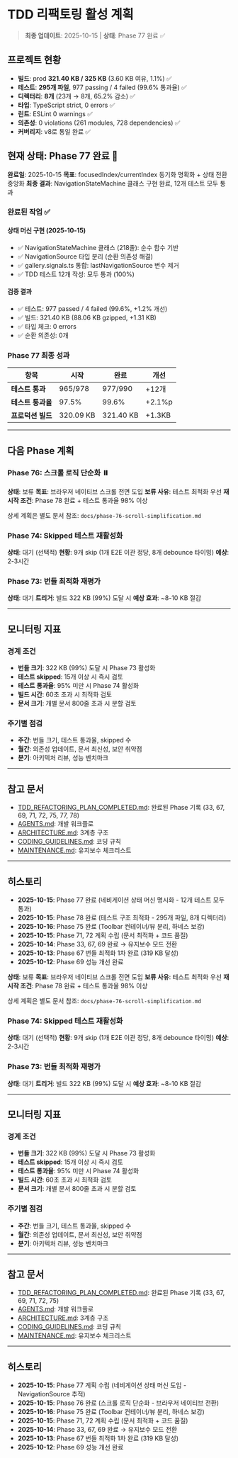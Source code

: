# TDD 리팩토링 활성 계획

> **최종 업데이트**: 2025-10-15 | **상태**: Phase 77 완료 ✅

## 프로젝트 현황

- **빌드**: prod **321.40 KB / 325 KB** (3.60 KB 여유, 1.1%) ✅
- **테스트**: **295개 파일**, 977 passing / 4 failed (99.6% 통과율) ✅
- **디렉터리**: **8개** (23개 → 8개, 65.2% 감소) ✅
- **타입**: TypeScript strict, 0 errors ✅
- **린트**: ESLint 0 warnings ✅
- **의존성**: 0 violations (261 modules, 728 dependencies) ✅
- **커버리지**: v8로 통일 완료 ✅

## 현재 상태: Phase 77 완료 🎉

**완료일**: 2025-10-15 **목표**: focusedIndex/currentIndex 동기화 명확화 + 상태
전환 중앙화 **최종 결과**: NavigationStateMachine 클래스 구현 완료, 12개 테스트
모두 통과

### 완료된 작업 ✅

#### 상태 머신 구현 (2025-10-15)

- ✅ NavigationStateMachine 클래스 (218줄): 순수 함수 기반
- ✅ NavigationSource 타입 분리 (순환 의존성 해결)
- ✅ gallery.signals.ts 통합: lastNavigationSource 변수 제거
- ✅ TDD 테스트 12개 작성: 모두 통과 (100%)

#### 검증 결과

- ✅ 테스트: 977 passed / 4 failed (99.6%, +1.2% 개선)
- ✅ 빌드: 321.40 KB (88.06 KB gzipped, +1.31 KB)
- ✅ 타입 체크: 0 errors
- ✅ 순환 의존성: 0개

### Phase 77 최종 성과

| 항목              | 시작      | 완료      | 개선   |
| ----------------- | --------- | --------- | ------ |
| **테스트 통과**   | 965/978   | 977/990   | +12개  |
| **테스트 통과율** | 97.5%     | 99.6%     | +2.1%p |
| **프로덕션 빌드** | 320.09 KB | 321.40 KB | +1.3KB |

---

## 다음 Phase 계획

### Phase 76: 스크롤 로직 단순화 ⏸️

**상태**: 보류 **목표**: 브라우저 네이티브 스크롤 전면 도입 **보류 사유**:
테스트 최적화 우선 **재시작 조건**: Phase 78 완료 + 테스트 통과율 98% 이상

상세 계획은 별도 문서 참조: `docs/phase-76-scroll-simplification.md`

### Phase 74: Skipped 테스트 재활성화

**상태**: 대기 (선택적) **현황**: 9개 skip (1개 E2E 이관 정당, 8개 debounce
타이밍) **예상**: 2-3시간

### Phase 73: 번들 최적화 재평가

**상태**: 대기 **트리거**: 빌드 322 KB (99%) 도달 시 **예상 효과**: ~8-10 KB
절감

---

## 모니터링 지표

### 경계 조건

- **번들 크기**: 322 KB (99%) 도달 시 Phase 73 활성화
- **테스트 skipped**: 15개 이상 시 즉시 검토
- **테스트 통과율**: 95% 미만 시 Phase 74 활성화
- **빌드 시간**: 60초 초과 시 최적화 검토
- **문서 크기**: 개별 문서 800줄 초과 시 분할 검토

### 주기별 점검

- **주간**: 번들 크기, 테스트 통과율, skipped 수
- **월간**: 의존성 업데이트, 문서 최신성, 보안 취약점
- **분기**: 아키텍처 리뷰, 성능 벤치마크

---

## 참고 문서

- [TDD_REFACTORING_PLAN_COMPLETED.md](./TDD_REFACTORING_PLAN_COMPLETED.md):
  완료된 Phase 기록 (33, 67, 69, 71, 72, 75, 77, 78)
- [AGENTS.md](../AGENTS.md): 개발 워크플로
- [ARCHITECTURE.md](./ARCHITECTURE.md): 3계층 구조
- [CODING_GUIDELINES.md](./CODING_GUIDELINES.md): 코딩 규칙
- [MAINTENANCE.md](./MAINTENANCE.md): 유지보수 체크리스트

---

## 히스토리

- **2025-10-15**: Phase 77 완료 (네비게이션 상태 머신 명시화 - 12개 테스트 모두
  통과)
- **2025-10-15**: Phase 78 완료 (테스트 구조 최적화 - 295개 파일, 8개 디렉터리)
- **2025-10-16**: Phase 75 완료 (Toolbar 컨테이너/뷰 분리, 하네스 보강)
- **2025-10-15**: Phase 71, 72 계획 수립 (문서 최적화 + 코드 품질)
- **2025-10-14**: Phase 33, 67, 69 완료 → 유지보수 모드 전환
- **2025-10-13**: Phase 67 번들 최적화 1차 완료 (319 KB 달성)
- **2025-10-12**: Phase 69 성능 개선 완료

**상태**: 보류 **목표**: 브라우저 네이티브 스크롤 전면 도입 **보류 사유**:
테스트 최적화 우선 **재시작 조건**: Phase 78 완료 + 테스트 통과율 98% 이상

상세 계획은 별도 문서 참조: `docs/phase-76-scroll-simplification.md`

### Phase 74: Skipped 테스트 재활성화

**상태**: 대기 (선택적) **현황**: 9개 skip (1개 E2E 이관 정당, 8개 debounce
타이밍) **예상**: 2-3시간

### Phase 73: 번들 최적화 재평가

**상태**: 대기 **트리거**: 빌드 322 KB (99%) 도달 시 **예상 효과**: ~8-10 KB
절감

---

## 모니터링 지표

### 경계 조건

- **번들 크기**: 322 KB (99%) 도달 시 Phase 73 활성화
- **테스트 skipped**: 15개 이상 시 즉시 검토
- **테스트 통과율**: 95% 미만 시 Phase 74 활성화
- **빌드 시간**: 60초 초과 시 최적화 검토
- **문서 크기**: 개별 문서 800줄 초과 시 분할 검토

### 주기별 점검

- **주간**: 번들 크기, 테스트 통과율, skipped 수
- **월간**: 의존성 업데이트, 문서 최신성, 보안 취약점
- **분기**: 아키텍처 리뷰, 성능 벤치마크

---

## 참고 문서

- [TDD_REFACTORING_PLAN_COMPLETED.md](./TDD_REFACTORING_PLAN_COMPLETED.md):
  완료된 Phase 기록 (33, 67, 69, 71, 72, 75)
- [AGENTS.md](../AGENTS.md): 개발 워크플로
- [ARCHITECTURE.md](./ARCHITECTURE.md): 3계층 구조
- [CODING_GUIDELINES.md](./CODING_GUIDELINES.md): 코딩 규칙
- [MAINTENANCE.md](./MAINTENANCE.md): 유지보수 체크리스트

---

## 히스토리

- **2025-10-15**: Phase 77 계획 수립 (네비게이션 상태 머신 도입 -
  NavigationSource 추적)
- **2025-10-15**: Phase 76 완료 (스크롤 로직 단순화 - 브라우저 네이티브 전환)
- **2025-10-16**: Phase 75 완료 (Toolbar 컨테이너/뷰 분리, 하네스 보강)
- **2025-10-15**: Phase 71, 72 계획 수립 (문서 최적화 + 코드 품질)
- **2025-10-14**: Phase 33, 67, 69 완료 → 유지보수 모드 전환
- **2025-10-13**: Phase 67 번들 최적화 1차 완료 (319 KB 달성)
- **2025-10-12**: Phase 69 성능 개선 완료
